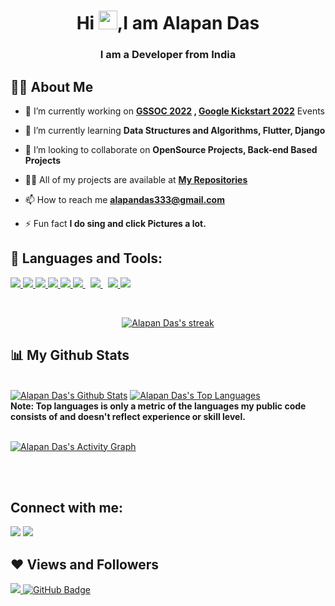 
<h1 align="center">Hi <img src="https://raw.githubusercontent.com/MartinHeinz/MartinHeinz/master/wave.gif" width="30px">,I am Alapan Das</h1>
<h3 align="center">I am a Developer from India</h3>


## 🙋‍♂️ About Me

- 🔭 I’m currently working on **[GSSOC 2022](https://gssoc.girlscript.tech/) , [Google Kickstart 2022](https://codingcompetitions.withgoogle.com/kickstart/)** Events

- 🌱 I’m currently learning **Data Structures and Algorithms, Flutter, Django**

- 👯 I’m looking to collaborate on **OpenSource Projects, Back-end Based Projects**

- 👨‍💻 All of my projects are available at **[My Repositories](https://github.com/AlapanDas?tab=repositories)**

- 📫 How to reach me **alapandas333@gmail.com**

- ⚡ Fun fact **I do sing and click Pictures a lot.**

## 🚀 Languages and Tools:

<p align="left"> 
    <a href="https://www.python.org" target="_blank"> <img src="https://img.icons8.com/color/48/000000/python.png"/> </a> 
    <a href="https://www.java.com" target="_blank"> <img src="https://img.icons8.com/color/48/000000/java-coffee-cup-logo.png"/> </a>
    <a href="https://developer.mozilla.org/en-US/docs/Web/JavaScript" target="_blank"> <img src="https://img.icons8.com/color/48/000000/javascript.png"/> </a> 
    <a href="https://www.w3.org/html/" target="_blank"> <img src="https://img.icons8.com/color/48/000000/html-5.png"/> </a> 
    <a href="https://www.w3schools.com/css/" target="_blank"> <img src="https://img.icons8.com/color/48/000000/css3.png"/> </a> 
    <a style="padding-right:8px;" href="https://nodejs.org" target="_blank"> <img src="https://img.icons8.com/color/48/000000/nodejs.png"/> </a> 
    <a style="padding-right:8px;" href="https://www.mysql.com/" target="_blank"> <img src="https://img.icons8.com/fluent/50/000000/mysql-logo.png"/> </a>
    <a href="https://firebase.google.com/" target="_blank"> <img src="https://img.icons8.com/color/48/000000/firebase.png"/> </a> 
    <a href="https://git-scm.com/" target="_blank"> <img src="https://img.icons8.com/color/48/000000/git.png"/> </a> 
</p>

<!-- [![React Badge](https://img.shields.io/badge/-React-61DBFB?style=for-the-badge&labelColor=black&logo=react&logoColor=61DBFB)](#)  [![Javascript Badge](https://img.shields.io/badge/-Javascript-F0DB4F?style=for-the-badge&labelColor=black&logo=javascript&logoColor=F0DB4F)](#) [![Typescript Badge](https://img.shields.io/badge/-Typescript-007acc?style=for-the-badge&labelColor=black&logo=typescript&logoColor=007acc)](#) [![Nodejs Badge](https://img.shields.io/badge/-Nodejs-3C873A?style=for-the-badge&labelColor=black&logo=node.js&logoColor=3C873A)](#) [![GraphQL Badge](https://img.shields.io/badge/-GraphQl-e535ab?style=for-the-badge&labelColor=black&logo=node.js&logoColor=e535ab)](#) -->
<br/>

<p align="center">
    <a href="https://github.com/AlapanDas/github-readme-streak-stats">
        <img title="🔥 Get streak stats for your profile at git.io/streak-stats" alt="Alapan Das's streak" src="https://github-readme-streak-stats.herokuapp.com/?user=AlapanDas&theme=react&hide_border=true&stroke=0000&background=060A0CD0"/>
    </a>
</p>

## 📊 My Github Stats

  <br/>
    <a href="https://github.com/AlapanDas/github-readme-stats"><img alt="Alapan Das's Github Stats" src="https://github-readme-stats.vercel.app/api?username=AlapanDas&show_icons=true&count_private=true&theme=react&hide_border=true&bg_color=0D1117" /></a>
 <a href="https://github.com/AlapanDas/github-readme-stats"><img alt="Alapan Das's Top Languages" src="https://github-readme-stats.vercel.app/api/top-langs/?username=AlapanDas&langs_count=8&count_private=true&layout=compact&theme=react&hide_border=true&bg_color=0D1117" /></a>
  <br/>
  <b>Note: Top languages is only a metric of the languages my public code consists of and doesn't reflect experience or skill level.</b>


<br/>
<br/>

<a href="https://github.com/AlapanDas/github-readme-activity-graph"><img alt="Alapan Das's Activity Graph" src="https://activity-graph.herokuapp.com/graph?username=AlapanDas&bg_color=0D1117&color=5BCDEC&line=5BCDEC&point=FFFFFF&hide_border=true" /></a>

<br/>
<br/>

## Connect with me:
<p align="left">

<a href = "https://www.linkedin.com/in/alapan-das-0171131b3/"><img src="https://img.icons8.com/fluent/48/000000/linkedin.png"/></a>
<a href = "https://twitter.com/AlapanDas4"><img src="https://img.icons8.com/fluent/48/000000/twitter.png"/></a>

</p>

## ❤ Views and Followers
<a href="https://github.com/Meghna-DAS/github-profile-views-counter">
    <img src="https://komarev.com/ghpvc/?username=AlapanDas">
</a>
<a href="https://github.com/AlapanDas?tab=followers"><img src="https://img.shields.io/github/followers/AlapanDas?label=Followers&style=social" alt="GitHub Badge"></a>
